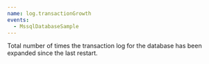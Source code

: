 ```yaml
---
name: log.transactionGrowth
events:
  - MssqlDatabaseSample
---
```


Total number of times the transaction log for the database has been expanded since the last restart.